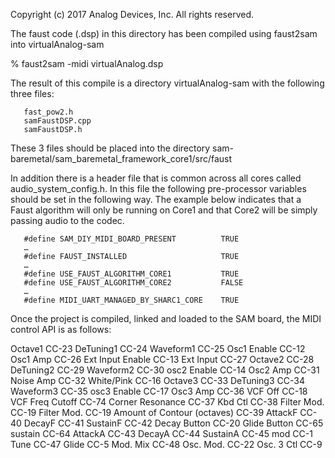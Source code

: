 Copyright (c) 2017 Analog Devices, Inc.  All rights reserved.

The faust code (.dsp) in this directory has been compiled using faust2sam into virtualAnalog-sam

% faust2sam -midi virtualAnalog.dsp

The result of this compile is a directory virtualAnalog-sam with the following three files:

       fast_pow2.h
       samFaustDSP.cpp
       samFaustDSP.h

These 3 files should be placed into the directory sam-baremetal/sam_baremetal_framework_core1/src/faust

In addition there is a header file that is common across all cores called audio_system_config.h.   In this file the following pre-processor variables should be set in the following way.   The example below indicates that a Faust algorithm will only be running on Core1 and that Core2 will be simply passing audio to the codec. 

       #define SAM_DIY_MIDI_BOARD_PRESENT          TRUE
       …
       #define FAUST_INSTALLED                     TRUE
       …
       #define USE_FAUST_ALGORITHM_CORE1           TRUE
       #define USE_FAUST_ALGORITHM_CORE2           FALSE
       …
       #define MIDI_UART_MANAGED_BY_SHARC1_CORE    TRUE

Once the project is compiled, linked and loaded to the SAM board, the MIDI control API is as follows:

Octave1 CC-23
DeTuning1 CC-24
Waveform1 CC-25
Osc1 Enable CC-12
Osc1 Amp CC-26
Ext Input Enable CC-13
Ext Input CC-27
Octave2 CC-28
DeTuning2 CC-29
Waveform2 CC-30
osc2 Enable CC-14
Osc2 Amp CC-31
Noise Amp CC-32
White/Pink CC-16
Octave3 CC-33
DeTuning3 CC-34
Waveform3 CC-35
osc3 Enable CC-17
Osc3 Amp CC-36
VCF Off CC-18
VCF Freq Cutoff CC-74
Corner Resonance CC-37
Kbd Ctl CC-38
Filter Mod. CC-19
Filter Mod. CC-19
Amount of Contour (octaves) CC-39
AttackF CC-40
DecayF CC-41
SustainF CC-42
Decay Button CC-20
Glide Button CC-65
sustain CC-64
AttackA CC-43
DecayA CC-44
SustainA CC-45
mod CC-1
Tune CC-47
Glide CC-5
Mod. Mix CC-48
Osc. Mod. CC-22
Osc. 3 Ctl CC-9

